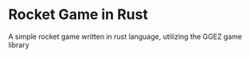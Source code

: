 # Rocket Game in Rust
 A simple rocket game written in rust language, utilizing the GGEZ game library
